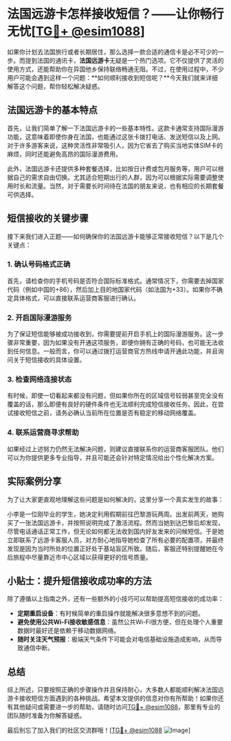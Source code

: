 # 法国远游卡怎样接收短信？——让你畅行无忧[[TG💪+ @esim1088](https://t.me/s/esim1088)]

如果你计划去法国旅行或者长期居住，那么选择一款合适的通信卡是必不可少的一步。而提到法国的通讯卡，**法国远游卡**无疑是一个热门选项。它不仅提供了灵活的使用方式，还能帮助你在异国他乡保持联络畅通无阻。不过，在使用过程中，不少用户可能会遇到这样一个问题：**如何顺利接收到短信呢？**今天我们就来详细解答这个问题，帮你轻松解决疑惑。

## 法国远游卡的基本特点

首先，让我们简单了解一下法国远游卡的一些基本特性。这款卡通常支持国际漫游功能，这意味着即使你身在法国，也能通过这张卡拨打电话、发送短信以及上网。对于许多游客来说，这种灵活性非常吸引人，因为它省去了购买当地实体SIM卡的麻烦，同时还能避免高昂的国际漫游费用。

此外，法国远游卡还提供多种套餐选择，比如按日计费或包月服务等，用户可以根据自己的需求自由切换。尤其适合短期出行的人群，因为可以根据实际需要调整使用时长和流量。当然，对于需要长时间待在法国的朋友来说，也有相应的长期套餐可供选择。

## 短信接收的关键步骤

接下来我们进入正题——如何确保你的法国远游卡能够正常接收短信？以下是几个关键点：

### 1. 确认号码格式正确
首先，请检查你的手机号码是否符合国际标准格式。通常情况下，你需要去掉国家代码（例如中国的+86），然后加上目的地国家代码（如法国为+33）。如果你不确定具体格式，可以直接联系运营商客服进行确认。

### 2. 开启国际漫游服务
为了保证短信能够被成功接收到，你需要提前开启手机上的国际漫游服务。这一步骤非常重要，因为如果没有开通这项服务，即便你拥有正确的号码，也可能无法收到任何信息。一般而言，你可以通过拨打运营商官方热线申请开通此功能，并且询问关于短信接收的具体设置。

### 3. 检查网络连接状态
有时候，即使一切看起来都没有问题，但如果你所在的区域信号较弱甚至完全没有覆盖的话，那么即便有良好的硬件条件也无法顺利完成短信接收任务。因此，在尝试接收短信之前，请务必确认当前所在位置是否有稳定的移动网络覆盖。

### 4. 联系运营商寻求帮助
如果经过上述努力仍然无法解决问题，则建议直接联系你的运营商客服团队。他们可以为你提供更多专业指导，并且可能还会针对特定情况给出个性化解决方案。

## 实际案例分享

为了让大家更直观地理解这些问题是如何解决的，这里分享一个真实发生的故事：

小李是一位刚毕业的学生，她决定利用假期前往巴黎游玩两周。出发前两天，她购买了一张法国远游卡，并按照说明完成了激活流程。然而当她到达巴黎后却发现，尽管电话通话正常工作，但无论如何都无法收到国内好友发来的问候短信。于是她立即联系了远游卡客服人员，对方耐心地指导她检查了所有必要的配置项，并最终发现是因为当时所处的位置正好处于基站盲区所致。随后，客服还特别提醒她在今后旅程中尽量靠近市中心区域以获得更好的信号质量。

## 小贴士：提升短信接收成功率的方法

除了遵循以上指南之外，还有一些额外的小技巧可以帮助提高短信接收的成功率：

- **定期重启设备**：有时候简单的重启操作就能解决很多意想不到的问题。
- **避免使用公共Wi-Fi接收敏感信息**：虽然公共Wi-Fi很方便，但在处理个人重要数据时最好还是依赖于移动数据网络。
- **随时关注天气预报**：极端天气条件下可能会对电信基础设施造成影响，从而导致通信中断。

## 总结

综上所述，只要按照正确的步骤操作并且保持耐心，大多数人都能顺利解决法国远游卡接收短信方面遇到的各种挑战。希望本文提供的信息对你有所帮助！如果你还有其他疑问或需要进一步的帮助，请随时访问[TG💪+ @esim1088](https://t.me/s/esim1088)，那里有专业的团队随时准备为你解答疑惑。

最后别忘了加入我们的社区交流群哦！[[TG💪+ @esim1088](https://t.me/s/esim1088) ![Image](https://i.postimg.cc/4NQfJmqS/Snipaste-2025-05-13-00-14-12.png)]